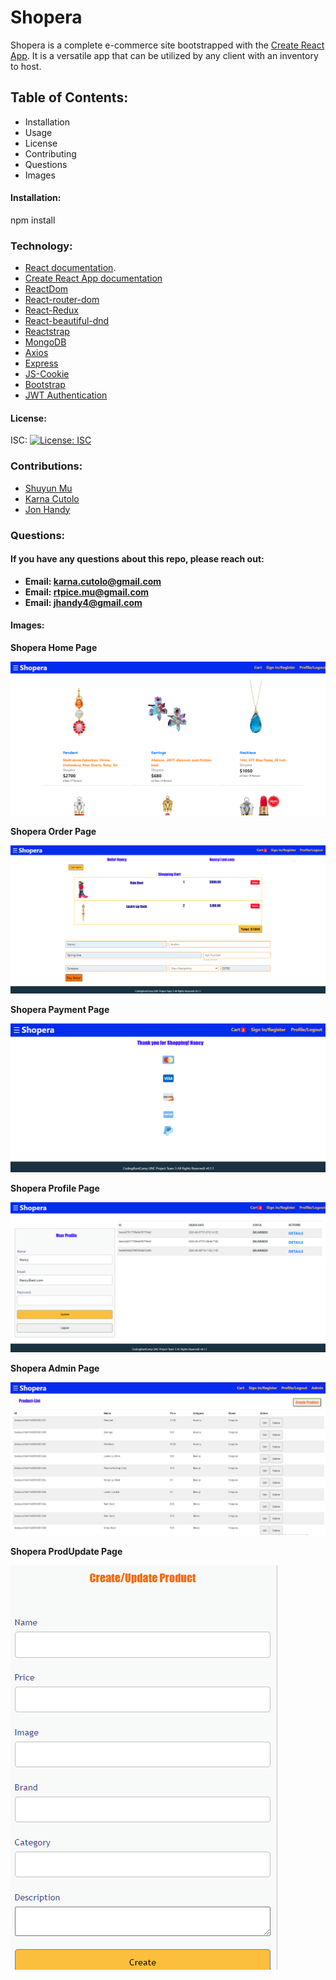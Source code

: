 # Shopera


Shopera is a complete e-commerce site bootstrapped with the [Create React App](https://github.com/facebook/create-react-app). It is a versatile app that can be utilized by any client with an inventory to host.



 ## Table of Contents: 
  * Installation 
  * Usage 
  * License 
  * Contributing 
  * Questions 
  * Images 
   
   #### Installation: 

   npm install
   
   ### Technology: 
   * [React documentation](https://reactjs.org/).
   * [Create React App documentation](https://facebook.github.io/create-react-app/docs/getting-started)
   * [ReactDom](https://reactjs.org/docs/react-dom.html)
   * [React-router-dom](https://www.npmjs.com/package/react-router-dom)
   * [React-Redux](https://react-redux.js.org/)
   * [React-beautiful-dnd](https://www.npmjs.com/package/react-beautiful-dnd)
   * [Reactstrap](https://reactstrap.github.io/)
   * [MongoDB](https://www.mongodb.com/)
   * [Axios](https://www.npmjs.com/package/axios)
   * [Express](https://expressjs.com/)
   * [JS-Cookie](https://www.npmjs.com/package/js-cookie)
   * [Bootstrap](https://getbootstrap.com/)
   * [JWT Authentication](https://www.jsonwebtoken.io/)

   
   #### License: 

   ISC: [![License: ISC](https://img.shields.io/badge/License-ISC-blue.svg)](https://opensource.org/licenses/ISC)
   
   ### Contributions: 
   
   * [Shuyun Mu](https://github.com/mushuyun)
   * [Karna Cutolo](https://github.com/Karna1014)
   * [Jon Handy](https://github.com/jhandy4)
   
   

   ### Questions: 
   
   #### If you have any questions about this repo, please reach out: 

   * **Email: karna.cutolo@gmail.com**
   * **Email: rtpice.mu@gmail.com**
   * **Email: jhandy4@gmail.com**
     
   #### Images: 

   **Shopera Home Page**

   ![Home Page](./client/public/images/Home.png)

   **Shopera Order Page**

   ![Order Page](./client/public/images/Order.png)

   **Shopera Payment Page**

   ![Payment Page](./client/public/images/Payment.png)

   **Shopera Profile Page**

   ![Profile Page](./client/public/images/Profile.png)

   **Shopera Admin Page**

   ![Admin Page](./client/public/images/Admin.png)

   **Shopera ProdUpdate Page**

   ![ProdUpdate Page](./client/public/images/ProdUpdate.png)



